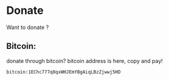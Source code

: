 # Donate

Want to donate ? 

## Bitcoin:

donate through bitcoin? bitcoin address is here, copy and pay!
```
bitcoin:1EChc777q8qxWHJEmYBgAiqLBzZjwwj5HD
```
